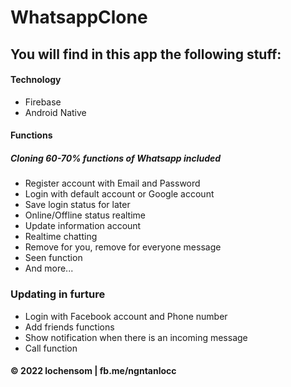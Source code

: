 # WhatsappClone

## You will find in this app the following stuff:
#### Technology
* Firebase
* Android Native
#### Functions
##### Cloning 60-70% functions of Whatsapp included
* Register account with Email and Password
* Login with default account or Google account
* Save login status for later
* Online/Offline status realtime
* Update information account
* Realtime chatting
* Remove for you, remove for everyone message
* Seen function
* And more...

### Updating in furture
* Login with Facebook account and Phone number
* Add friends functions
* Show notification when there is an incoming message
* Call function


#### © 2022 lochensom | fb.me/ngntanlocc

